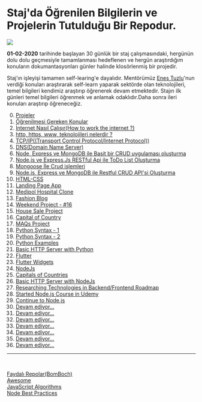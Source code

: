 # Staj'da Öğrenilen Bilgilerin ve Projelerin Tutulduğu Bir Repodur.

![](https://www.businessstudent.com/wp-content/uploads/2018/08/internships.jpg)

**01-02-2020** tarihinde başlayan 30 günlük bir staj çalışmasındaki, hergünün dolu dolu geçmesiyle tamamlanması hedeflenen ve hergün araştırdığım konuların dokumantasyonları günler halinde klosörlenmiş bir projedir.

Staj'ın işleyişi tamamen self-learing'e dayalıdır. Mentörümüz [Enes Tuzlu](https://github.com/hayatbayramolsa)'nun verdiği konuları araştırarak self-learn yaparak sektörde olan teknolojileri, temel bilgileri kendimiz araştırıp öğrenerek devam etmektedir. Stajın ilk günleri temel bilgileri öğrenmek ve anlamak odaklıdır.Daha sonra ileri konuları araştırıp öğreneceğiz.

0. [Projeler](https://github.com/cihatdev/staj/tree/master/00-Projeler-%F0%9F%94%A5)
1. [Öğrenilmesi Gereken Konular](https://github.com/cihatdev/staj/tree/master/02-01-Pazartesi)
2. [İnternet Nasıl Çalışır(How to work the internet ?)](https://github.com/cihatdev/staj/tree/master/02-02-Sali)
3. [http, https, www, teknolojileri nelerdir ?](https://github.com/cihatdev/staj/tree/master/02-03-Carsamba)
4. [TCP/IP((Transport Control Protocol/Internet Protocol))](https://github.com/cihatdev/staj/tree/master/02-04-Persembe)
5. [DNS(Domain Name Server)](https://github.com/cihatdev/staj/tree/master/02-05-Cuma)
6. [Node, Express ve MongoDB ile Basit bir CRUD uygulaması oluşturma](https://github.com/cihatdev/staj/tree/master/02-06-Cumartesi)
7. [Node.js ve Express.Js RESTful Api ile ToDo List Oluşturma](https://github.com/cihatdev/staj/tree/master/02-07-Pazar)
8. [Mongoose İle Crud işlemleri](https://github.com/cihatdev/staj/tree/master/02-08-Pazartesi)
9. [Node.js, Express ve MongoDB ile Restful CRUD API'si Oluşturma](https://github.com/cihatdev/staj/tree/master/02-09-Sali)
10. [HTML-CSS](https://github.com/cihatdev/staj/tree/master/02-10-Carsamba)
11. [Landing Page App](https://github.com/cihatdev/staj/tree/master/02-11-Persembe)
12. [Medipol Hospital Clone](https://github.com/cihatdev/staj/tree/master/02-12-Cuma)
13. [Fashion Blog](https://github.com/cihatdev/staj/tree/master/02-13-Cumartesi)
14. [Weekend Project - #16](https://github.com/cihatdev/staj/tree/master/02-14-Pazar)
15. [House Sale Project](https://github.com/cihatdev/staj/tree/master/02-15-Pazartesi)
16. [Capital of Country](https://github.com/cihatdev/staj/tree/master/02-16-Sali)
17. [MAQs Project](https://github.com/cihatdev/staj/tree/master/02-17-Carsamba)
18. [Python Syntax - 1](https://github.com/cihatdev/staj/tree/master/02-18-Persembe)
19. [Python Syntax - 2](https://github.com/cihatdev/staj/tree/master/02-19-Cuma)
20. [Python Examples](https://github.com/cihatdev/staj/tree/master/02-20-Cumartesi)
21. [Basic HTTP Server with Python](https://github.com/cihatdev/staj/tree/master/02-21-Pazar)
22. [Flutter](https://github.com/cihatdev/staj/tree/master/02-22-Pazartesi)
23. [Flutter Widgets](https://github.com/cihatdev/staj/tree/master/02-23-Sali)
24. [NodeJs](https://github.com/cihatdev/staj/tree/master/02-24-Carsamba)
25. [Capitals of Countries](https://github.com/cihatdev/staj/tree/master/02-25-Persembe)
26. [Basic HTTP Server with NodeJs](https://github.com/cihatdev/staj/tree/master/02-26-Cuma)
27. [Researching Technologies in Backend/Frontend Roadmap](https://github.com/cihatdev/staj/tree/master/02-27-Cumartesi)
28. [Started Node.js Course in Udemy](https://github.com/cihatdev/staj/tree/master/02-28-Pazar)
29. [Continue to Node.js](https://github.com/cihatdev/staj/tree/master/03-01-Pazartesi)
30. [Devam ediyor...](https://github.com/cihatdev/staj/tree/master/03-02-Sali)
31. [Devam ediyor...](https://github.com/cihatdev/staj/tree/master/03-03-Carsamba)
32. [Devam ediyor...](https://github.com/cihatdev/staj/tree/master/03-04-Persembe)
33. [Devam ediyor...](https://github.com/cihatdev/staj/tree/master/03-05-Cuma)
34. [Devam ediyor...](https://github.com/cihatdev/staj/tree/master/03-06-Cumartesi)
35. [Devam ediyor...](https://github.com/cihatdev/staj/tree/master/03-07-Pazar)
36. [Devam ediyor...](https://github.com/cihatdev/staj/tree/master/03-08-Pazartesi)

<hr>
<br>

[Faydalı Repolar(BomBoch)](https://github.com/BomBoch)<br>
[Awesome](https://github.com/sindresorhus/awesome)<br>
[JavaScript Algorithms](https://github.com/trekhleb/javascript-algorithms/blob/master/README.tr-TR.md)<br>
[Node Best Practices](https://github.com/goldbergyoni/nodebestpractices)<br>